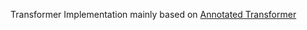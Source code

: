 Transformer Implementation mainly based on [Annotated Transformer](https://nlp.seas.harvard.edu/2018/04/03/attention.html)